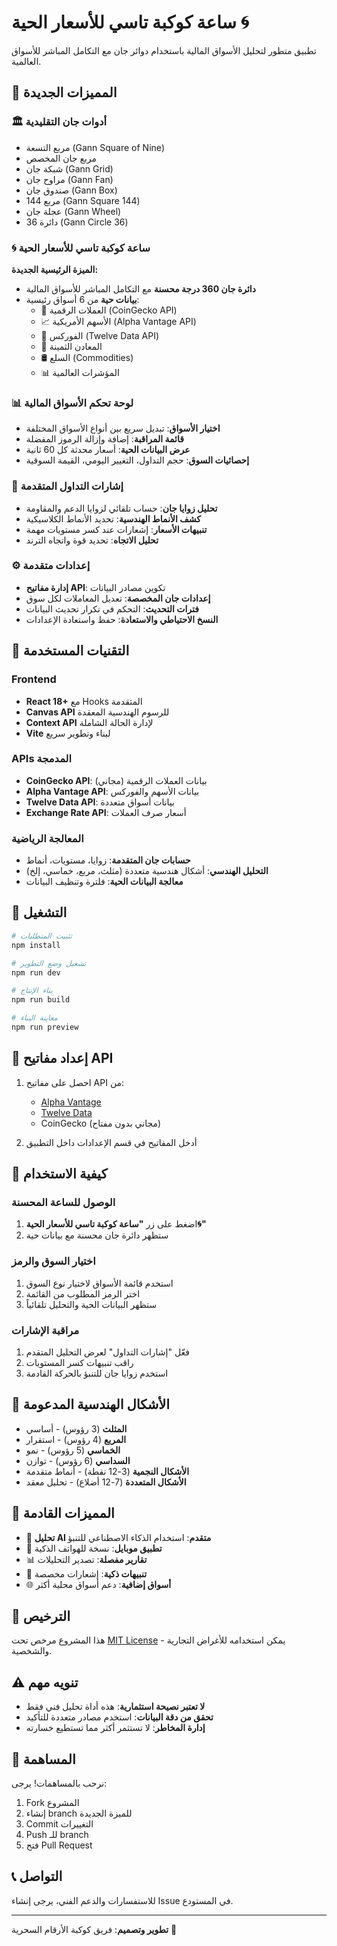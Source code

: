 # ساعة كوكبة تاسي للأسعار الحية 🌀

تطبيق متطور لتحليل الأسواق المالية باستخدام دوائر جان مع التكامل المباشر للأسواق العالمية.

## 🌟 المميزات الجديدة

### 🏛️ أدوات جان التقليدية
- مربع التسعة (Gann Square of Nine)
- مربع جان المخصص
- شبكة جان (Gann Grid) 
- مراوح جان (Gann Fan)
- صندوق جان (Gann Box)
- مربع 144 (Gann Square 144)
- عجلة جان (Gann Wheel)
- دائرة 36 (Gann Circle 36)

### 🌀 ساعة كوكبة تاسي للأسعار الحية
**الميزة الرئيسية الجديدة:**
- **دائرة جان 360 درجة محسنة** مع التكامل المباشر للأسواق المالية
- **بيانات حية** من 6 أسواق رئيسية:
  - 💎 العملات الرقمية (CoinGecko API)
  - 📈 الأسهم الأمريكية (Alpha Vantage API)
  - 💱 الفوركس (Twelve Data API)
  - 🥇 المعادن الثمينة
  - 🛢️ السلع (Commodities)
  - 📊 المؤشرات العالمية

### 📊 لوحة تحكم الأسواق المالية
- **اختيار الأسواق**: تبديل سريع بين أنواع الأسواق المختلفة
- **قائمة المراقبة**: إضافة وإزالة الرموز المفضلة
- **عرض البيانات الحية**: أسعار محدثة كل 60 ثانية
- **إحصائيات السوق**: حجم التداول، التغيير اليومي، القيمة السوقية

### 🎯 إشارات التداول المتقدمة
- **تحليل زوايا جان**: حساب تلقائي لزوايا الدعم والمقاومة
- **كشف الأنماط الهندسية**: تحديد الأنماط الكلاسيكية
- **تنبيهات الأسعار**: إشعارات عند كسر مستويات مهمة
- **تحليل الاتجاه**: تحديد قوة واتجاه الترند

### ⚙️ إعدادات متقدمة
- **إدارة مفاتيح API**: تكوين مصادر البيانات
- **إعدادات جان المخصصة**: تعديل المعاملات لكل سوق
- **فترات التحديث**: التحكم في تكرار تحديث البيانات
- **النسخ الاحتياطي والاستعادة**: حفظ واستعادة الإعدادات

## 🔧 التقنيات المستخدمة

### Frontend
- **React 18+** مع Hooks المتقدمة
- **Canvas API** للرسوم الهندسية المعقدة
- **Context API** لإدارة الحالة الشاملة
- **Vite** لبناء وتطوير سريع

### APIs المدمجة
- **CoinGecko API**: بيانات العملات الرقمية (مجاني)
- **Alpha Vantage API**: بيانات الأسهم والفوركس
- **Twelve Data API**: بيانات أسواق متعددة
- **Exchange Rate API**: أسعار صرف العملات

### المعالجة الرياضية
- **حسابات جان المتقدمة**: زوايا، مستويات، أنماط
- **التحليل الهندسي**: أشكال هندسية متعددة (مثلث، مربع، خماسي، إلخ)
- **معالجة البيانات الحية**: فلترة وتنظيف البيانات

## 🚀 التشغيل

```bash
# تثبيت المتطلبات
npm install

# تشغيل وضع التطوير
npm run dev

# بناء الإنتاج
npm run build

# معاينة البناء
npm run preview
```

## 🔑 إعداد مفاتيح API

1. احصل على مفاتيح API من:
   - [Alpha Vantage](https://www.alphavantage.co/support/#api-key)
   - [Twelve Data](https://twelvedata.com/pricing)
   - CoinGecko (مجاني بدون مفتاح)

2. أدخل المفاتيح في قسم الإعدادات داخل التطبيق

## 📱 كيفية الاستخدام

### الوصول للساعة المحسنة
1. اضغط على زر **"ساعة كوكبة تاسي للأسعار الحية🌀"**
2. ستظهر دائرة جان محسنة مع بيانات حية

### اختيار السوق والرمز
1. استخدم قائمة الأسواق لاختيار نوع السوق
2. اختر الرمز المطلوب من القائمة
3. ستظهر البيانات الحية والتحليل تلقائياً

### مراقبة الإشارات
1. فعّل "إشارات التداول" لعرض التحليل المتقدم
2. راقب تنبيهات كسر المستويات
3. استخدم زوايا جان للتنبؤ بالحركة القادمة

## 🎨 الأشكال الهندسية المدعومة

- **المثلث** (3 رؤوس) - أساسي
- **المربع** (4 رؤوس) - استقرار
- **الخماسي** (5 رؤوس) - نمو
- **السداسي** (6 رؤوس) - توازن
- **الأشكال النجمية** (3-12 نقطة) - أنماط متقدمة
- **الأشكال المتعددة** (7-12 أضلاع) - تحليل معقد

## 🔮 المميزات القادمة

- 🤖 **تحليل AI متقدم**: استخدام الذكاء الاصطناعي للتنبؤ
- 📱 **تطبيق موبايل**: نسخة للهواتف الذكية
- 📊 **تقارير مفصلة**: تصدير التحليلات
- 🔔 **تنبيهات ذكية**: إشعارات مخصصة
- 🌐 **أسواق إضافية**: دعم أسواق محلية أكثر

## 📄 الترخيص

هذا المشروع مرخص تحت [MIT License](LICENSE.md) - يمكن استخدامه للأغراض التجارية والشخصية.

## ⚠️ تنويه مهم

- **لا تعتبر نصيحة استثمارية**: هذه أداة تحليل فني فقط
- **تحقق من دقة البيانات**: استخدم مصادر متعددة للتأكيد
- **إدارة المخاطر**: لا تستثمر أكثر مما تستطيع خسارته

## 🤝 المساهمة

نرحب بالمساهمات! يرجى:
1. Fork المشروع
2. إنشاء branch للميزة الجديدة
3. Commit التغييرات
4. Push للـ branch
5. فتح Pull Request

## 📞 التواصل

للاستفسارات والدعم الفني، يرجى إنشاء Issue في المستودع.

---

**تطوير وتصميم**: فريق كوكبة الأرقام السحرية 🌟
